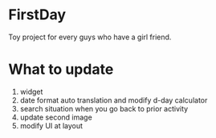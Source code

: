 # FirstDay
Toy project for every guys who have a girl friend.

# What to update
1. widget
2. date format auto translation and modify d-day calculator
3. search situation when you go back to prior activity
4. update second image
5. modify UI at layout
